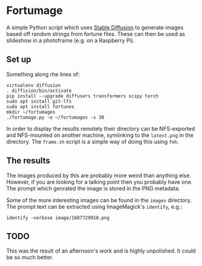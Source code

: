 # Fortumage

A simple Python script which uses [Stable Diffusion](https://huggingface.co/runwayml/stable-diffusion-v1-5)
to generate images based off random strings from fortune files. These can then
be used as slideshow in a photoframe (e.g. on a Raspberry Pi).

## Set up

Something along rhe lines of:
```
virtualenv diffusion
. diffision/bin/activate
pip install --upgrade diffusers transformers scipy torch
sudo apt install git-lfs
sudo apt install fortunes
mkdir ~/fortumages
./fortumage.py -o ~/fortumages -s 30
```

In order to display the results remotely their directory can be NFS-exported and
NFS-mounted on another machine, symlinking to the `latest.png` in the
directory. The `frame.sh` script is a simple way of doing this using `feh`.

## The results

The images produced by this are probably more weird than anything else. However,
if you are looking for a talking point then you probably have one. The prompt
which genrated the image is stored in the PNG metadata.

Some of the more interesting images can be found in the `images` directory. The
prompt text can be extracted using ImageMagick's `identify`, e.g.:
```
identify -verbose image/1687729918.png
```

## TODO

This was the result of an afternoon's work and is highly unpolished. It could be
so much better.
